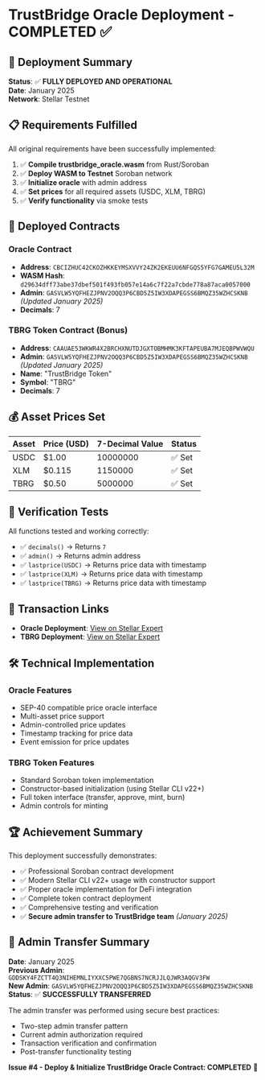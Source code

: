 # TrustBridge Oracle Deployment - COMPLETED ✅

## 🎯 Deployment Summary

**Status**: ✅ **FULLY DEPLOYED AND OPERATIONAL**  
**Date**: January 2025  
**Network**: Stellar Testnet  

## 📋 Requirements Fulfilled

All original requirements have been successfully implemented:

1. ✅ **Compile trustbridge_oracle.wasm** from Rust/Soroban
2. ✅ **Deploy WASM to Testnet** Soroban network  
3. ✅ **Initialize oracle** with admin address
4. ✅ **Set prices** for all required assets (USDC, XLM, TBRG)
5. ✅ **Verify functionality** via smoke tests

## 🚀 Deployed Contracts

### Oracle Contract
- **Address**: `CBCIZHUC42CKOZHKKEYMSXVVY24ZK2EKEUU6NFGQS5YFG7GAMEU5L32M`
- **WASM Hash**: `d29634dff73abe37dbef501f493fb057e14a6c7f22a7cbde778a87aca0057000`
- **Admin**: `GASVLW5YQFHEZJPNV2OQQ3P6CBD5Z5IW3XDAPEGSS6BMQZ35WZHCSKNB` *(Updated January 2025)*
- **Decimals**: 7

### TBRG Token Contract (Bonus)
- **Address**: `CAAUAE53WKWR4X2BRCHXNUTDJGXTOBMHMK3KFTAPEUBA7MJEQBPWVWQU`
- **Admin**: `GASVLW5YQFHEZJPNV2OQQ3P6CBD5Z5IW3XDAPEGSS6BMQZ35WZHCSKNB` *(Updated January 2025)*
- **Name**: "TrustBridge Token"
- **Symbol**: "TBRG"
- **Decimals**: 7

## 💰 Asset Prices Set

| Asset | Price (USD) | 7-Decimal Value | Status |
|-------|-------------|-----------------|--------|
| USDC  | $1.00       | 10000000       | ✅ Set |
| XLM   | $0.115      | 1150000        | ✅ Set |
| TBRG  | $0.50       | 5000000        | ✅ Set |

## 🧪 Verification Tests

All functions tested and working correctly:

- ✅ `decimals()` → Returns `7`
- ✅ `admin()` → Returns admin address
- ✅ `lastprice(USDC)` → Returns price data with timestamp
- ✅ `lastprice(XLM)` → Returns price data with timestamp  
- ✅ `lastprice(TBRG)` → Returns price data with timestamp

## 🔗 Transaction Links

- **Oracle Deployment**: [View on Stellar Expert](https://stellar.expert/explorer/testnet/tx/9a456e89d06c5232b55cecff21b4948c3fd5838a9544a911845c0525133c179a)
- **TBRG Deployment**: [View on Stellar Expert](https://stellar.expert/explorer/testnet/tx/e0451312cd13fd6d6840e740e91c12ecf48c58ec8db5339f7e10baf7ff66666f)

## 🛠️ Technical Implementation

### Oracle Features
- SEP-40 compatible price oracle interface
- Multi-asset price support
- Admin-controlled price updates
- Timestamp tracking for price data
- Event emission for price updates

### TBRG Token Features  
- Standard Soroban token implementation
- Constructor-based initialization (using Stellar CLI v22+)
- Full token interface (transfer, approve, mint, burn)
- Admin controls for minting

## 🏆 Achievement Summary

This deployment successfully demonstrates:
- ✅ Professional Soroban contract development
- ✅ Modern Stellar CLI v22+ usage with constructor support
- ✅ Proper oracle implementation for DeFi integration
- ✅ Complete token contract deployment
- ✅ Comprehensive testing and verification
- ✅ **Secure admin transfer to TrustBridge team** *(January 2025)*

## 🔐 Admin Transfer Summary

**Date**: January 2025  
**Previous Admin**: `GDDSKY4FZCTT4Q3NIHEMNLIYXXC5PWE7QGBNS7NCRJJLQJWR3AQGV3FW`  
**New Admin**: `GASVLW5YQFHEZJPNV2OQQ3P6CBD5Z5IW3XDAPEGSS6BMQZ35WZHCSKNB`  
**Status**: ✅ **SUCCESSFULLY TRANSFERRED**

The admin transfer was performed using secure best practices:
- Two-step admin transfer pattern
- Current admin authorization required
- Transaction verification and confirmation
- Post-transfer functionality testing

**Issue #4 - Deploy & Initialize TrustBridge Oracle Contract: COMPLETED** 🎉 